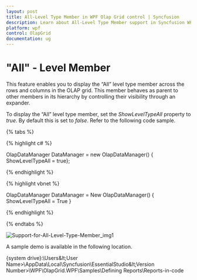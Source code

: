 ```yaml
---
layout: post
title: All-Level Type Member in WPF Olap Grid control | Syncfusion
description: Learn about All-Level Type Member support in Syncfusion WPF Olap Grid control, its elements and more details.
platform: wpf
control: OlapGrid
documentation: ug
---
```


# "All" - Level Member

This feature enables you to display the “All” level type member across the rows and columns in the OLAP grid. This member behaves as parent to other members in its hierarchy by controlling their visibility through an expander.

To display the “All” level type member, set the _ShowLevelTypeAll_ property to _true_. By default this is set to _false_. Refer to the following code sample.

{% tabs %}
  
{% highlight c# %}

OlapDataManager DataManager = new OlapDataManager() { ShowLevelTypeAll = true};

{% endhighlight %}

{% highlight vbnet %}

OlapDataManager DataManager = New OlapDataManager() { ShowLevelTypeAll = True }

{% endhighlight %}

{% endtabs %}

![Support-for-All-Level-Type-Member_img1](Support-for-All-Level-Type-Member_images/Support-for-All-Level-Type-Member_img1.png)

A sample demo is available in the following location.

{system drive}:\Users\&lt;User Name&gt;\AppData\Local\Syncfusion\EssentialStudio\&lt;Version Number&gt;\WPF\OlapGrid.WPF\Samples\Defining Reports\Reports-in-code

